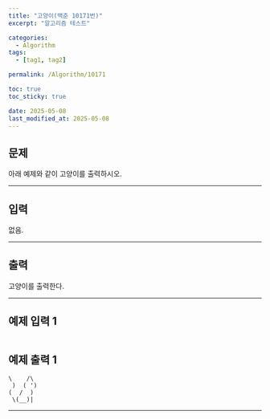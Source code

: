 ```yaml
---
title: "고양이(백준 10171번)"
excerpt: "알고리즘 테스트"

categories:
  - Algorithm
tags:
  - [tag1, tag2]

permalink: /Algorithm/10171

toc: true
toc_sticky: true

date: 2025-05-08
last_modified_at: 2025-05-08
---
```


## 문제

아래 예제와 같이 고양이를 출력하시오.

---

## 입력

없음.

---

## 출력

고양이를 출력한다.

---

## 예제 입력 1

```

```

## 예제 출력 1

```
\    /\
 )  ( ')
(  /  )
 \(__)|
```

---